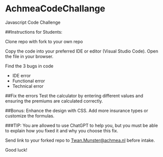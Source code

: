 # AchmeaCodeChallange
Javascript Code Challenge

##Instructions for Students:

Clone repo with fork to your own repo

Copy the code into your preferred IDE or editor (Visual Studio Code).
Open the file in your browser.

Find the 3 bugs in code
  - IDE error
  - Functional error
  - Technical error

##Fix the errors
Test the calculator by entering different values and ensuring the premiums are calculated correctly.

##Bonus:
Enhance the design with CSS.
Add more insurance types or customize the formulas.

###TIP: You are allowed to use ChatGPT to help you, but you must be able to explain how you fixed it and why you choose this fix.

Send link to your forked repo to Twan.Munster@achmea.nl before intake.

Good luck!
